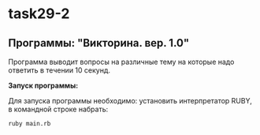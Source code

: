 # task29-2

## Программы: "Викторина. вер. 1.0"

Программа выводит вопросы на различные тему на которые надо ответить в течении 10 секунд.   

**Запуск программы:**

Для запуска программы необходимо: установить интерпретатор RUBY, в командной строке набрать:

```
ruby main.rb
```
